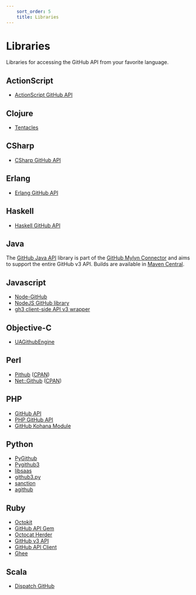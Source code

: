 ```yaml
---
    sort_order: 5
    title: Libraries
---
```


# Libraries

Libraries for accessing the GitHub API from your favorite language.

## ActionScript

* [ActionScript GitHub API][as3]

[as3]: https://github.com/cbrammer/api-github-as3

## Clojure

* [Tentacles][tentacles]

[tentacles]: https://github.com/Raynes/tentacles

## CSharp

* [CSharp GitHub API][csharp]

[csharp]: https://github.com/sgrassie/csharp-github-api

## Erlang

* [Erlang GitHub API][erlang]

[erlang]: https://github.com/onlyshk/erlang-github-api

## Haskell

* [Haskell GitHub API][haskell]

[haskell]: https://github.com/dmnpignaud/haskell-github-api

## Java

The [GitHub Java API](https://github.com/eclipse/egit-github/tree/master/org.eclipse.egit.github.core) library
is part of the [GitHub Mylyn Connector](https://github.com/eclipse/egit-github) and aims to support the entire
GitHub v3 API.  Builds are available in [Maven Central](http://search.maven.org/#search%7Cga%7C1%7Ca%3A%22org.eclipse.egit.github.core%22).

## Javascript

* [Node-GitHub][ajaxorg-node-github]
* [NodeJS GitHub library][octonode]
* [gh3 client-side API v3 wrapper][gh3]

[ajaxorg-node-github]: https://github.com/ajaxorg/node-github
[octonode]: https://github.com/pksunkara/octonode
[gh3]: https://github.com/k33g/gh3

## Objective-C

* [UAGithubEngine][uagithubengine]

[uagithubengine]: http://github.com/owainhunt/uagithubengine

## Perl

* [Pithub][pithub-github] ([CPAN][pithub-cpan])
* [Net::Github][net-github-github] ([CPAN][net-github-cpan])

[net-github-github]: https://github.com/fayland/perl-net-github
[net-github-cpan]: http://search.cpan.org/~fayland/Net-GitHub-0.30/lib/Net/GitHub.pm
[pithub-github]: https://github.com/plu/Pithub
[pithub-cpan]: http://metacpan.org/module/Pithub

## PHP

* [GitHub API][github-api]
* [PHP GitHub API][php-github-api]
* [GitHub Kohana Module][kohana]

[github-api]: https://github.com/yiiext/github-api
[php-github-api]: https://github.com/ornicar/php-github-api
[kohana]: https://github.com/acoulton/github_v3_api

## Python

* [PyGithub][jacquev6_pygithub]
* [Pygithub3][pygithub3-api]
* [libsaas][libsaas]
* [github3.py][github3py]
* [sanction][sanction]
* [agithub][agithub]

[jacquev6_pygithub]: https://github.com/jacquev6/PyGithub
[pygithub3-api]: https://github.com/copitux/python-github3
[libsaas]: https://github.com/ducksboard/libsaas
[github3py]: https://github.com/sigmavirus24/github3.py
[sanction]: https://github.com/demianbrecht/sanction
[agithub]: https://github.com/jpaugh64/agithub "Agnostic Github"

## Ruby

* [Octokit][octokit]
* [GitHub API Gem][ghapi]
* [Octocat Herder][herder]
* [GitHub v3 API][ruby1]
* [GitHub API Client][ruby2]
* [Ghee][ghee]

[octokit]: https://github.com/pengwynn/octokit
[herder]: https://github.com/jhelwig/octocat_herder
[ghapi]: https://github.com/peter-murach/github
[ruby1]: https://github.com/jwilger/github-v3-api
[ruby2]: https://github.com/okonski/github-api-client
[ghee]: https://github.com/rauhryan/ghee

## Scala

* [Dispatch GitHub][scala]

[scala]: https://github.com/andreazevedo/dispatch-github


